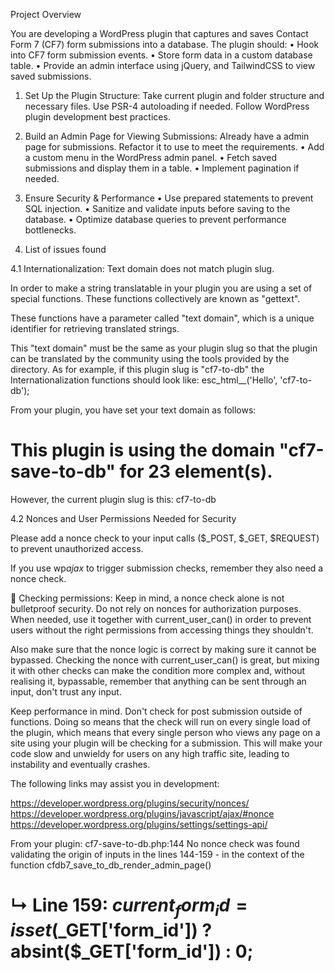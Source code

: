 Project Overview

You are developing a WordPress plugin that captures and saves Contact Form 7 (CF7) form submissions into a database. The plugin should:
• Hook into CF7 form submission events.
• Store form data in a custom database table.
• Provide an admin interface using jQuery, and TailwindCSS to view saved submissions.

1. Set Up the Plugin Structure:
   Take current plugin and folder structure and necessary files.
   Use PSR-4 autoloading if needed.
   Follow WordPress plugin development best practices.

2. Build an Admin Page for Viewing Submissions:
   Already have a admin page for submissions. Refactor it to use to meet the requirements.
   • Add a custom menu in the WordPress admin panel.
   • Fetch saved submissions and display them in a table.
   • Implement pagination if needed.

3. Ensure Security & Performance
   • Use prepared statements to prevent SQL injection.
   • Sanitize and validate inputs before saving to the database.
   • Optimize database queries to prevent performance bottlenecks.

4. List of issues found

4.1 Internationalization: Text domain does not match plugin slug.

In order to make a string translatable in your plugin you are using a set of special functions. These functions collectively are known as "gettext".

These functions have a parameter called "text domain", which is a unique identifier for retrieving translated strings.

This "text domain" must be the same as your plugin slug so that the plugin can be translated by the community using the tools provided by the directory. As for example, if this plugin slug is "cf7-to-db" the Internationalization functions should look like:
esc_html\_\_('Hello', 'cf7-to-db');

From your plugin, you have set your text domain as follows:

# This plugin is using the domain "cf7-save-to-db" for 23 element(s).

However, the current plugin slug is this:
cf7-to-db

4.2 Nonces and User Permissions Needed for Security

Please add a nonce check to your input calls ($\_POST, $\_GET, $REQUEST) to prevent unauthorized access.

If you use wp*ajax* to trigger submission checks, remember they also need a nonce check.

👮 Checking permissions: Keep in mind, a nonce check alone is not bulletproof security. Do not rely on nonces for authorization purposes. When needed, use it together with current_user_can() in order to prevent users without the right permissions from accessing things they shouldn't.

Also make sure that the nonce logic is correct by making sure it cannot be bypassed. Checking the nonce with current_user_can() is great, but mixing it with other checks can make the condition more complex and, without realising it, bypassable, remember that anything can be sent through an input, don't trust any input.

Keep performance in mind. Don't check for post submission outside of functions. Doing so means that the check will run on every single load of the plugin, which means that every single person who views any page on a site using your plugin will be checking for a submission. This will make your code slow and unwieldy for users on any high traffic site, leading to instability and eventually crashes.

The following links may assist you in development:

https://developer.wordpress.org/plugins/security/nonces/
https://developer.wordpress.org/plugins/javascript/ajax/#nonce
https://developer.wordpress.org/plugins/settings/settings-api/

From your plugin:
cf7-save-to-db.php:144 No nonce check was found validating the origin of inputs in the lines 144-159 - in the context of the function cfdb7_save_to_db_render_admin_page()

# ↳ Line 159: $current_form_id = isset($\_GET['form_id']) ? absint($\_GET['form_id']) : 0;
